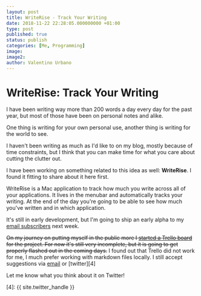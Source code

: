```yaml
---
layout: post
title: WriteRise - Track Your Writing
date: 2018-11-22 22:28:05.000000000 +01:00
type: post
published: true
status: publish
categories: [Me, Programming]
image:
image2:
author: Valentino Urbano
---
```


# WriteRise: Track Your Writing

I have been writing way more than 200 words a day every day for the past year, but most of those have been on personal notes and alike.

One thing is writing for your own personal use, another thing is writing for the world to see.

I haven't been writing as much as I'd like to on my blog, mostly because of time constraints, but I think that you can make time for what you care about cutting the clutter out.

I have been working on something related to this idea as well: **WriteRise**. I found it fitting to share about it here first.

WriteRise is a Mac application to track how much you write across all of your applications. It lives in the menubar and automatically tracks your writing. At the end of the day you're going to be able to see how much you've written and in which application.

It's still in early development, but I'm going to ship an early alpha to my [email subscribers][1] next week.

<s>On my journey on putting myself in the public more I [started a Trello board][2] for the project. For now it's still very incomplete, but it is going to get properly flashed out in the coming days.</s> I found out that Trello did not work for me, I much prefer working with markdown files locally. I still accept suggestions via [email][3] or [twitter][4]

Let me know what you think about it on Twitter!

[1]: http://www.valentinourbano.com/newsletter
[2]: /
[3]: /about
[4]: {{ site.twitter_handle }}
